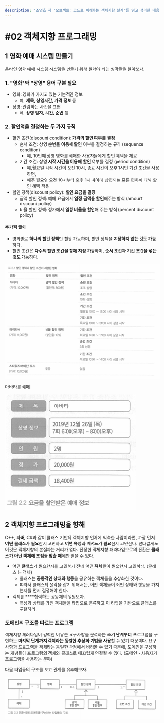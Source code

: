 ```yaml
---
description: '조영호 저 "오브젝트: 코드로 이해하는 객체지향 설계"를 읽고 정리한 내용입니다.'
---
```


# \#02 객체지향 프로그래밍

## 1 영화 예매 시스템 만들기 

온라인 영화 예매 시스템 시스템을 만들기 위해 알아야 되는 성격들을 알아보자.

### 1. "영화"와 "상영" 용어 구분 필요

* 영화: 영화가 가지고 있는 기본적인 정보
  * 예, **제목, 상영시간, 가격 정보** 등
* 상영: 관람하는 사건을 표현
  * 예, **상영 일자, 시간, 순번** 등

### 2. 할인액을 결정하는 두 가지 규칙

* 할인 조건\(discount condition\): **가격의 할인 여부를 결정**
  * 순서 조건: 상영 **순번을 이용해 할인** 여부를 결정하는 규칙 \(sequence condition\)
    * 예, 10번째 상영 영화를 예매한 사용자들에게 할인 혜택을 제공
  * 기간 조건: 상영 **시작 시간을 이용해 할인** 여부를 결정 \(period condition\)
    * 예,월요일 시작 시간이 오전 10시, 종료 시간이 오후 1시인 기간 조건을 사용하면, 
    * 매주 월요일 오전 10시부터 오후 1시 사이에 상영되는 모든 영화에 대해 할인 혜택 적용
* 할인 정책\(discount policy\): **할인 요금을 결정**
  * 금액 할인 정책: 예매 요금에서 **일정 금액을 할인**해주는 방식 \(amount discount policy\)
  * 비율 할인 정책: 정가에서 **일정 비율을 할인**해 주는 방식 \(percent discount policy\)

#### 추가적 풀이

* 영화별로 **하나의 할인 정책**만 할당 가능하며, 할인 정책을 **지정하지 않는 것도 가능**하다.
* 할인 조건은 **다수의 할인 조건을 함께 지정 가능**하며, **순서 조건과 기간 조건을 섞는 것도 가능**하다.

![&#xC870;&#xC601;&#xD638;, &#x300C;&#xC624;&#xBE0C;&#xC81D;&#xD2B8;&#x300D;, &#xC704;&#xD0A4;&#xBD81;&#xC2A4;, 2019](../../.gitbook/assets/image%20%2876%29.png)

아바타를 예매

![&#xC870;&#xC601;&#xD638;, &#x300C;&#xC624;&#xBE0C;&#xC81D;&#xD2B8;&#x300D;, &#xC704;&#xD0A4;&#xBD81;&#xC2A4;, 2019](../../.gitbook/assets/image%20%2874%29.png)



## 2 객체지향 프로그래밍을 향해

C++, **자바**, C\#과 같이 클래스 기반의 객체지향 언어에 익숙한 사람이라면, 가장 먼저
 **어떤 클래스가 필요**한지 고민하고 **어떤 속성과 메서드가 필요**한지 고민한다. 안타깝게도 이것은 객체지향의 본질과는 거리가 멀다. 진정한 객체지향 패러다임으로의 전환은 **클래스가 아닌** **객체에 초점을 맞출 때**에만 얻을 수 있다.

* 어떤 **클래스**가 필요한지를 고민하기 전에 어떤 **객체**들이 필요한지 고민하라. \(클래스 != 객체\)
  * 클래스는 **공통적인 상태와 행동**을 공유하는 객체들을 추상화한 것이다. 
  * 따라서 클래스의 윤곽을 잡기 위해서는, 어떤 객체들이 어떤 상태와 행동을 가지는지를 먼저 결정해야 한다.
* 객체를 ****협력하는 공동체의 일원보자.
  * 특성과 상태를 가진 객체들을 타입으로 분류하고 이 타입을 기반으로 클래스를 구현하라.

### 도메인의 구조를 따르는 프로그램

객체지향 패러다임이 강력한 이유는 요구사항을 분석하는 **초기 단계부터** 프로그램을 구현하는 **마지막 단계까지 객체라는 동일한 추상화 기법을 사용**할 수 있기 때문이다. 요구사항과 프로그램을 객체라는 동일한 관점에서 바라볼 수 있기 때문에, 도메인을 구성하는 개념들이 프로그램의 객체와 클래스로 매끄럽게 연결될 수 있다. \(도메인 - 사용자가 프로그램을 사용하는 분야\)

다음 타입들의 구조를 보고 관계를 유추해보자.

![](../../.gitbook/assets/image%20%2875%29.png)









